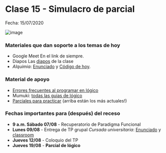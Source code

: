 # Clase 15 - Simulacro de parcial

Fecha: 15/07/2020

![image](https://lh4.googleusercontent.com/StKiYn4K1bHpgHHPGCJUVbgxPF7XMRqe4aa0jJYsr7vFpoOlo_FYHXglv2-wektoybbQ3vhJVELDxMlTygDaiAn2-1q6NhhoxbLbRD1qt1eZbcVctvMMAQExoe2UaXhvpaozf5z4)


### Materiales que dan soporte a los temas de hoy

* Google Meet  En el link de siempre.
* Diapos	Las [diapos](https://docs.google.com/presentation/d/1Nkown7HWkMOyA3y3JklVChZjRGEQVhmAHbFPGKfk5OA/edit?usp=sharing) de la clase
* _Alquimia_: [Enunciado](https://docs.google.com/document/d/e/2PACX-1vQN920bSlKnkhV-geh6y8VmROsAB8B-I7Gne_QmS4JtSVW_tvSUUZQ3JHQsgWAQrGmCB6mV1cTMq5SG/pub) y [Código de hoy](https://github.com/pdepjm/2021-l-simulacro-logico-PalumboN).

### Material de apoyo
* [Errores frecuentes al programar en lógico](https://wiki.uqbar.org/wiki/articles/errores-frecuentes-al-programar-en-logico.html)
* Mumuki:	[todas las guias de lógico](https://mumuki.io/pdep-utn/chapters/436-programacion-logica)
* [Parciales para practicar](https://www.pdep.com.ar/material/parciales#h.nrew4zp7gnw3) (arriba están los más actuales!)


### Fechas importantes para (después) del receso

- **9 a.m. Sábado 07/08** - Recuperatorio de Paradigma Funcional
- **Lunes 09/08** - Entrega de TP grupal _Cursada universitaria_: [Enunciado](https://docs.google.com/document/d/1xuV0A4SSer015m3sV1m-OfEzYUKUzu51rlzdASptjRU/) y [classroom](https://classroom.github.com/g/q9BukgM6)
- **Jueves 12/08** - Coloquio del TP
- **Jueves 19/08** - **Parcial de lógico**
